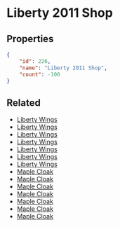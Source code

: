 # Liberty 2011 Shop

<no description available>

## Properties

```json
{
    "id": 226,
    "name": "Liberty 2011 Shop",
    "count": -100
}
```

## Related

- [Liberty Wings](../items/5676-liberty-wings.md)
- [Liberty Wings](../items/5677-liberty-wings.md)
- [Liberty Wings](../items/5678-liberty-wings.md)
- [Liberty Wings](../items/5679-liberty-wings.md)
- [Liberty Wings](../items/5680-liberty-wings.md)
- [Liberty Wings](../items/5681-liberty-wings.md)
- [Liberty Wings](../items/5682-liberty-wings.md)
- [Maple Cloak](../items/5683-maple-cloak.md)
- [Maple Cloak](../items/5684-maple-cloak.md)
- [Maple Cloak](../items/5685-maple-cloak.md)
- [Maple Cloak](../items/5686-maple-cloak.md)
- [Maple Cloak](../items/5687-maple-cloak.md)
- [Maple Cloak](../items/5688-maple-cloak.md)
- [Maple Cloak](../items/5689-maple-cloak.md)

